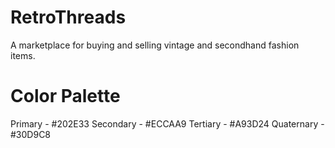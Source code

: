 # RetroThreads

A marketplace for buying and selling vintage and secondhand fashion items.

# Color Palette
Primary - #202E33
Secondary - #ECCAA9
Tertiary - #A93D24
Quaternary - #30D9C8
